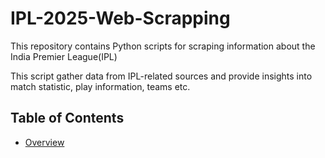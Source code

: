 # IPL-2025-Web-Scrapping

This repository contains Python scripts for scraping information about the India Premier League(IPL)

This script gather data from IPL-related sources and provide insights into match statistic, play information, teams etc.

## Table of Contents

- [Overview](#overview)
